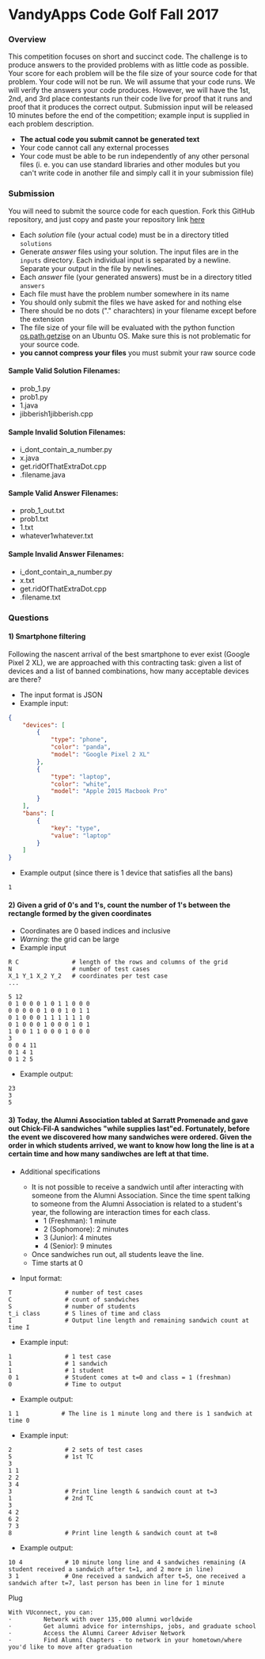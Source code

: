 # VandyApps Code Golf Fall 2017

### Overview
This competition focuses on short and succinct code. 
The challenge is to produce answers to the provided problems with as little code as possible.
Your score for each problem will be the file size of your source code for that problem. Your code will not be run. We will assume that your code runs. We will verify the answers your code produces.
However, we will have the 1st, 2nd, and 3rd place contestants run their code live for proof that
it runs and proof that it produces the correct output. Submission input will be released 10 minutes before the end of the competition; example input is supplied in each problem description.
* **The actual code you submit cannot be generated text**
* Your code cannot call any external processes
* Your code must be able to be run independently of any other personal files (i. e. you can use standard libraries and other modules but you can't write code in another file and simply call it in your submission file)

### Submission
You will need to submit the source code for each question.
Fork this GitHub repository, and just copy and paste your repository link [here](https://goo.gl/forms/JOpJmjOe8E4DwZe92)
* Each _solution_ file (your actual code) must be in a directory titled `solutions`
* Generate _answer_ files using your solution. The input files are in the `inputs` directory. Each individual input is separated by a newline. Separate your output in the file by newlines.
* Each _answer_ file (your generated answers) must be in a directory titled `answers`
* Each file must have the problem number somewhere in its name
* You should only submit the files we have asked for and nothing else
* There should be no dots ("." charachters) in your filename except before the extension
* The file size of your file will be evaluated with the python function [os.path.getzise](https://docs.python.org/2/library/os.path.html?highlight=os.path.getsize#os.path.getsize) on an Ubuntu OS. Make sure this is not problematic for your source code.
* **you cannot compress your files** you must submit your raw source code

#### Sample Valid Solution Filenames:
* prob_1.py
* prob1.py
* 1.java
* jibberish1jibberish.cpp

#### Sample Invalid Solution Filenames:
* i_dont_contain_a_number.py
* x.java
* get.ridOfThatExtraDot.cpp
* .filename.java

#### Sample Valid Answer Filenames:
* prob_1_out.txt
* prob1.txt
* 1.txt
* whatever1whatever.txt

#### Sample Invalid Answer Filenames:
* i_dont_contain_a_number.py
* x.txt
* get.ridOfThatExtraDot.cpp
* .filename.txt

### Questions

#### 1) Smartphone filtering 

Following the nascent arrival of the best smartphone to ever exist (Google Pixel 2 XL), we are approached with this contracting task: given a list of devices and a list of banned combinations, how many acceptable devices are there?

- The input format is JSON
- Example input:
```json
{
    "devices": [
        {
            "type": "phone",
            "color": "panda",
            "model": "Google Pixel 2 XL"
        },
        {
            "type": "laptop",
            "color": "white",
            "model": "Apple 2015 Macbook Pro"
        }
    ],
    "bans": [
        {
            "key": "type",
            "value": "laptop"
        }
    ]
}
```

- Example output (since there is 1 device that satisfies all the bans)
```
1
```

#### 2) Given a grid of 0's and 1's, count the number of 1's between the rectangle formed by the given coordinates
- Coordinates are 0 based indices and inclusive
- *Warning*: the grid can be large
- Example input
```
R C               # length of the rows and columns of the grid
N                 # number of test cases
X_1 Y_1 X_2 Y_2   # coordinates per test case
...
```
```
5 12
0 1 0 0 0 1 0 1 1 0 0 0
0 0 0 0 0 1 0 0 1 0 1 1
0 1 0 0 0 1 1 1 1 1 1 0
0 1 0 0 0 1 0 0 0 1 0 1
1 0 0 1 1 0 0 0 1 0 0 0
3
0 0 4 11
0 1 4 1
0 1 2 5
```

- Example output:
```
23
3
5
```

#### 3) Today, the Alumni Association tabled at Sarratt Promenade and gave out Chick-Fil-A sandwiches "while supplies last"ed. Fortunately, before the event we discovered how many sandwiches were ordered. Given the order in which students arrived, we want to know how long the line is at a certain time and how many sandiwches are left at that time.

- Additional specifications
    - It is not possible to receive a sandwich until after interacting with someone from the Alumni Association. Since the time spent talking to someone from the Alumni Association is related to a student's year, the following are interaction times for each class.
        - 1 (Freshman):     1 minute
        - 2 (Sophomore):    2 minutes
        - 3 (Junior):       4 minutes
        - 4 (Senior):       9 minutes
    - Once sandwiches run out, all students leave the line.
    - Time starts at 0

- Input format:
```
T               # number of test cases
C               # count of sandwiches
S               # number of students
t_i class       # S lines of time and class
I               # Output line length and remaining sandwich count at time I
```

- Example input:
```
1               # 1 test case
1               # 1 sandwich
1               # 1 student
0 1             # Student comes at t=0 and class = 1 (freshman)
0               # Time to output
```
- Example output:
``` 
1 1            # The line is 1 minute long and there is 1 sandwich at time 0
```

- Example input:
```
2               # 2 sets of test cases
5               # 1st TC
3             
1 1
2 2
3 4
3               # Print line length & sandwich count at t=3
1               # 2nd TC
3
4 2
6 2
7 3
8               # Print line length & sandwich count at t=8
```
- Example output:
```
10 4            # 10 minute long line and 4 sandwiches remaining (A student received a sandwich after t=1, and 2 more in line)
3 1             # One received a sandwich after t=5, one received a sandwich after t=7, last person has been in line for 1 minute
```

Plug
```
With VUconnect, you can:
·         Network with over 135,000 alumni worldwide
·         Get alumni advice for internships, jobs, and graduate school
·         Access the Alumni Career Adviser Network
·         Find Alumni Chapters - to network in your hometown/where you'd like to move after graduation
 
```

